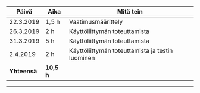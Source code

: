  Päivä |     Aika  |  Mitä tein |
 -------|-----------|----------------
 22.3.2019 |  1,5 h | Vaatimusmäärittely
 26.3.2019 | 2 h    |  Käyttöliittymän toteuttamista
 31.3.2019 | 5 h    | Käyttöliittymän toteuttamista
 2.4.2019  | 2 h    | Käyttöliittymän toteuttamista ja testin luominen
 **Yhteensä** | **10,5 h** |
 -----------------------------------
